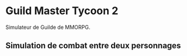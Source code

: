 # Guild Master Tycoon 2
Simulateur de Guilde de MMORPG.

## Simulation de combat entre deux personnages